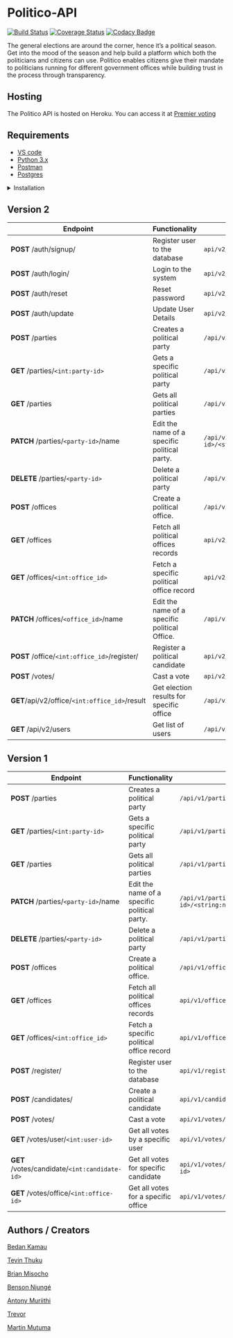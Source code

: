 # Politico-API

[![Build Status](https://travis-ci.org/martinMutuma/def-politico.svg?branch=develop)](https://travis-ci.org/martinMutuma/def-politico)
[![Coverage Status](https://coveralls.io/repos/github/martinMutuma/def-politico/badge.svg)](https://coveralls.io/github/martinMutuma/def-politico)
[![Codacy Badge](https://api.codacy.com/project/badge/Grade/5dfc74de9408456384dbd2102d07cf08)](https://app.codacy.com/app/martinMutuma/def-politico?utm_source=github.com&utm_medium=referral&utm_content=martinMutuma/def-politico&utm_campaign=Badge_Grade_Settings)

The general elections are around the corner, hence it’s a political season. Get into the mood of the season and help build a platform which both the politicians and citizens can use. Politico enables citizens give their mandate to politicians running for different government offices while building trust in the process through transparency.

## Hosting
The Politico API is hosted on Heroku. You can access it at [Premier voting](https://premier-voting.herokuapp.com)

## Requirements
- [VS code](https://code.visualstudio.com/)
- [Python 3.x](https://www.python.org/)
- [Postman](https://www.getpostman.com/downloads/)
- [Postgres](https://www.postgresql.org/)

<details><summary>Installation</summary>
<p>

#### installation steps

- clone the git repo
```
$ git clone https://github.com/martinMutuma/def-politico.git
```
- cd into the project directory
```
$ cd def-politico
```
- create the virtual environment and activate it
```
$ python3 -m venv env
$ source env/bin/activate
```
- create the virtual environment and activate it
```
$ python3 -m venv env
$ source env/bin/activate
```
- install dependencies
```
$ pip install -r requirements.txt
```
- Run the app
``` $ flask run ```

</p>
</details>


<p></p>
<p></p>

## Version 2
| **Endpoint**                                  | **Functionality**                               | **Route**                                       |
| ---                                           | ---                                             | ---                                             |
| **POST** /auth/signup/                        | Register user to the database                   | `api/v2/auth/signup/`                           |
| **POST** /auth/login/                         | Login to the system                             | `api/v2/auth/login/`                            |
| **POST** /auth/reset                          | Reset password                                  | `api/v2/auth/reset`                             |
| **POST** /auth/update                         | Update User Details                             | `api/v2/auth/update`                            |
| **POST** /parties                             | Creates a political party                       | `/api/v2/parties/`                              |
| **GET** /parties/`<int:party-id>`             | Gets a specific political party                 | `/api/v2/parties/<int:party_id>`                |
| **GET** /parties                              | Gets all political parties                      | `/api/v2/parties/`                              |
| **PATCH** /parties/`<party-id>`/name          | Edit the name of a specific political party.    | `/api/v2/parties/<int:party-id>/<string:name>` |
| **DELETE** /parties/`<party-id>`              | Delete a political party                        | `/api/v2/parties/<int:party-id>` |
| **POST** /offices                             | Create a political office.                      | `/api/v2/offices/`                              |
| **GET** /offices                              | Fetch all political offices records             | `api/v2/offices/`                               |
| **GET** /offices/`<int:office_id>`            | Fetch a specific political office record        | `api/v2/offices/<int:office_id>`                |
| **PATCH** /offices/`<office_id>`/name         | Edit the name of a specific political Office.   | `/api/v2/offices/<int:office_id>/name`          |
| **POST** /office/`<int:office_id>`/register/  | Register a political candidate                  | `api/v2/office<int:office_id>/register`      |
| **POST** /votes/                              | Cast a vote                                     | `api/v2/votes/`                                 |
| **GET**/api/v2/office/`<int:office_id>`/result| Get election results for specific office        | `/api/v2/office/<int:office_id>/result`        |
| **GET** /api/v2/users                         | Get list of users                               | `/api/v2/users`                                 |

## Version 1
| **Endpoint**                                    | **Functionality**                               | **Route**                                                       |
| ---                                             | ---                                             | ---                                                             |
| **POST** /parties                               | Creates a political party                       | `/api/v1/parties/`                                              |
| **GET** /parties/`<int:party-id>`               | Gets a specific political party                 | `/api/v1/parties/<int:party_id>`                  |
| **GET** /parties                                | Gets all political parties                      | `/api/v1/parties/`                                              |
| **PATCH** /parties/`<party-id>`/name            | Edit the name of a specific political party.    | `/api/v1/parties/<int:party-id>/<string:name>`    |
| **DELETE** /parties/`<party-id>`                | Delete a political party                        | `/api/v1/parties/<int:party-id>`                  |
| **POST** /offices                               | Create a political office.                      | `/api/v1/offices/`                                              |
| **GET** /offices                                | Fetch all political offices records             | `api/v1/offices/`                                               |
| **GET** /offices/`<int:office_id>`              | Fetch a specific political office record        | `api/v1/offices/<int:office_id>`                 |
| **POST** /register/                             | Register user to the database                   | `api/v1/register/`                                              |
| **POST** /candidates/                           | Create a political candidate                    | `api/v1/candidates/`                                            |
| **POST** /votes/                                | Cast a vote                                     | `api/v1/votes/`                                                 |
| **GET** /votes/user/`<int:user-id>`             | Get all votes by a specific user                | `api/v1/votes/user/<int:user-id>`                   |
| **GET** /votes/candidate/`<int:candidate-id>`   | Get all votes for specific candidate            | `api/v1/votes/canidate/<int:candidate-id>`              |
| **GET** /votes/office/`<int:office-id>`         | Get all votes for a specific office             | `api/v1/votes/office/<int:office-id>`                 |

## Authors / Creators
[Bedan Kamau](https://github.com/bedann)

[Tevin Thuku](https://github.com/Tevinthuku)

[Brian Misocho](https://github.com/misocho)

[Benson Njungé](https://github.com/bencyn)

[Antony Muriithi](https://github.com/justMuriithi)

[Trevor](https://github.com/kburudi)

[Martin Mutuma](https://github.com/martinMutuma)